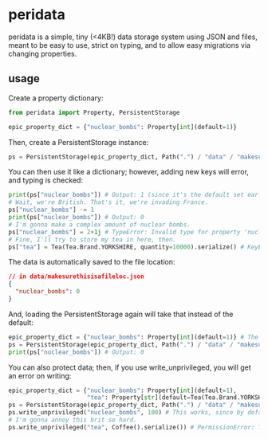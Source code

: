 # peridata

peridata is a simple, tiny (<4KB!) data storage system using JSON and files,
meant to be easy to use, strict on typing, and to allow easy migrations via changing properties.

## usage

Create a property dictionary:
```py
from peridata import Property, PersistentStorage

epic_property_dict = {"nuclear_bombs": Property[int](default=1)}
```

Then, create a PersistentStorage instance:
```py
ps = PersistentStorage(epic_property_dict, Path(".") / "data" / "makesurethisisafileloc.json")
```

You can then use it like a dictionary; however, adding new keys will error, and typing is checked:
```py
print(ps["nuclear_bombs"]) # Output: 1 (since it's the default set earlier)
# Wait, we're British. That's it, we're invading France.
ps["nuclear_bombs"] -= 1
print(ps["nuclear_bombs"]) # Output: 0
# I'm gonna make a complex amount of nuclear bombs.
ps["nuclear_bombs"] = 2+1j # TypeError: Invalid type for property 'nuclear_bombs'. Expected int, got complex
# Fine, I'll try to store my tea in here, then.
ps["tea"] = Tea(Tea.Brand.YORKSHIRE, quantity=10000).serialize() # KeyError: 'Invalid property: tea'
```

The data is automatically saved to the file location:
```json
// in data/makesurethisisafileloc.json
{
  "nuclear_bombs": 0
}
```

And, loading the PersistentStorage again will take that instead of the default:
```py
epic_property_dict = {"nuclear_bombs": Property[int](default=1)} # The properties stay the same.
ps = PersistentStorage(epic_property_dict, Path(".") / "data" / "makesurethisisafileloc.json") # The file location is also the same.
print(ps["nuclear_bombs"]) # Output: 0
```

You can also protect data; then, if you use write_unprivileged, you will get an error on writing:

```py
epic_property_dict = {"nuclear_bombs": Property[int](default=1),
                      "tea": Property[str](default=Tea(Tea.Brand.YORKSHIRE, quantity=1).serialize(), protected=True)} # The library will manage setting new dictionary values, if you add them.
ps = PersistentStorage(epic_property_dict, Path(".") / "data" / "makesurethisisafileloc.json") # The file location still the same.
ps.write_unprivileged("nuclear_bombs", 100) # This works, since by default protected=False.
# I'm gonna annoy this brit so hard.
ps.write_unprivileged("tea", Coffee().serialize()) # PermissionError: The property 'tea' is protected and cannot be modified from write_unprivileged().
```
